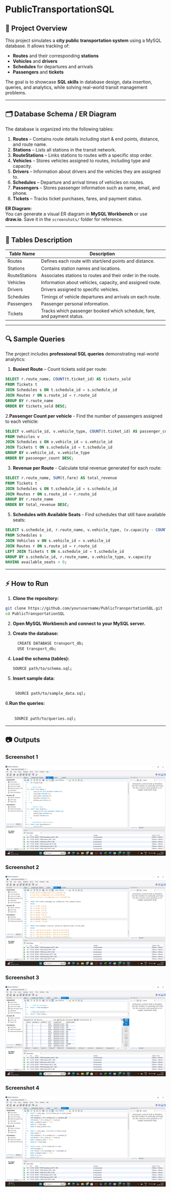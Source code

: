 # PublicTransportationSQL

## 🚆 Project Overview

This project simulates a **city public transportation system** using a MySQL database. It allows tracking of:  

- **Routes** and their corresponding **stations**  
- **Vehicles** and **drivers**  
- **Schedules** for departures and arrivals  
- **Passengers** and **tickets**  

The goal is to showcase **SQL skills** in database design, data insertion, queries, and analytics, while solving real-world transit management problems.  

---

## 🗂 Database Schema / ER Diagram

The database is organized into the following tables:

1. **Routes** – Contains route details including start & end points, distance, and route name.  
2. **Stations** – Lists all stations in the transit network.  
3. **RouteStations** – Links stations to routes with a specific stop order.  
4. **Vehicles** – Stores vehicles assigned to routes, including type and capacity.  
5. **Drivers** – Information about drivers and the vehicles they are assigned to.  
6. **Schedules** – Departure and arrival times of vehicles on routes.  
7. **Passengers** – Stores passenger information such as name, email, and phone.  
8. **Tickets** – Tracks ticket purchases, fares, and payment status.  

**ER Diagram:**  
You can generate a visual ER diagram in **MySQL Workbench** or use **draw.io**. Save it in the `screenshots/` folder for reference.  

---

## 📝 Tables Description

| Table Name       | Description                                                                 |
|-----------------|-----------------------------------------------------------------------------|
| Routes           | Defines each route with start/end points and distance.                     |
| Stations         | Contains station names and locations.                                      |
| RouteStations    | Associates stations to routes and their order in the route.                |
| Vehicles         | Information about vehicles, capacity, and assigned route.                  |
| Drivers          | Drivers assigned to specific vehicles.                                      |
| Schedules        | Timings of vehicle departures and arrivals on each route.                 |
| Passengers       | Passenger personal information.                                            |
| Tickets          | Tracks which passenger booked which schedule, fare, and payment status.   |

---

## 🔍 Sample Queries

The project includes **professional SQL queries** demonstrating real-world analytics:

1. **Busiest Route** – Count tickets sold per route:

```sql
SELECT r.route_name, COUNT(t.ticket_id) AS tickets_sold
FROM Tickets t
JOIN Schedules s ON t.schedule_id = s.schedule_id
JOIN Routes r ON s.route_id = r.route_id
GROUP BY r.route_name
ORDER BY tickets_sold DESC;

```
2.**Passenger Count per vehicle** -  Find the number of passengers assigned to each vehicle:
```sql
SELECT v.vehicle_id, v.vehicle_type, COUNT(t.ticket_id) AS passenger_count
FROM Vehicles v
JOIN Schedules s ON v.vehicle_id = s.vehicle_id
JOIN Tickets t ON s.schedule_id = t.schedule_id
GROUP BY v.vehicle_id, v.vehicle_type
ORDER BY passenger_count DESC;
```

3. **Revenue per Route** - Calculate total revenue generated for each route:
```sql
SELECT r.route_name, SUM(t.fare) AS total_revenue
FROM Tickets t
JOIN Schedules s ON t.schedule_id = s.schedule_id
JOIN Routes r ON s.route_id = r.route_id
GROUP BY r.route_name
ORDER BY total_revenue DESC;
```
5. **Schedules with Available Seats** - Find schedules that still have available seats:
```sql
SELECT s.schedule_id, r.route_name, v.vehicle_type, (v.capacity - COUNT(t.ticket_id)) AS available_seats
FROM Schedules s
JOIN Vehicles v ON s.vehicle_id = v.vehicle_id
JOIN Routes r ON s.route_id = r.route_id
LEFT JOIN Tickets t ON s.schedule_id = t.schedule_id
GROUP BY s.schedule_id, r.route_name, v.vehicle_type, v.capacity
HAVING available_seats > 0;
```
---

## ⚡ How to Run

1. **Clone the repository:**

```bash
git clone https://github.com/yourusername/PublicTransportationSQL.git
cd PublicTransportationSQL
```
2. **Open MySQL Workbench and connect to your MySQL server.**

3. **Create the database:**
   ```bash
     CREATE DATABASE transport_db;
     USE transport_db;
     ```

4. **Load the schema (tables):**
    ```bash
    SOURCE path/to/schema.sql;
    ```
5. **Insert sample data:**
   ```bash

    SOURCE path/to/sample_data.sql;
   ```

6.**Run the queries:**
```bash

    SOURCE path/to/queries.sql;
```
---
## 📷 Outputs

### Screenshot 1
![Screenshot 1](outputs/output_1.png)

### Screenshot 2
![Screenshot 2](outputs/output_2.png)

### Screenshot 3
![Screenshot 3](outputs/output_3.png)

### Screenshot 4
![Screenshot 4](outputs/output_4.png)



